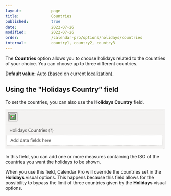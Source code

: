 ```yaml
---
layout:             page
title:              Countries
published:          true
date:               2022-07-26
modified:           2022-07-26
order:              /calendar-pro/options/holidays/countries
internal:           country1, country2, country3
---
```

The **Countries** option allows you to choose holidays related to the countries of your choice. You can choose up to three different countries.

**Default value:** Auto (based on current [localization](../localization/index.md)).


## Using the "Holidays Country" field
To set the countries, you can also use the **Holidays Country** field. 

<img src="images/holidays-countries.png" width="500" alt="Holidays in Calendar pro">

In this field, you can add one or more measures containing the ISO of the countries you want the holidays to be shown.

When you use this field, Calendar Pro will override the countries set in the **Holidays** visual options. This happens because this field allows for the possibility to bypass the limit of three countries given by the **Holidays** visual options.